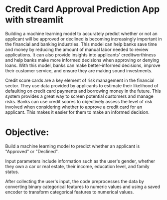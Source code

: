 # Credit Card Approval Prediction App with streamlit

Building a machine learning model to accurately predict whether or not an applicant will be approved or declined is becoming increasingly important in the financial and banking industries. This model can help banks save time and money by reducing the amount of manual labor needed to review applications. It can also provide insights into applicants' creditworthiness and help banks make more informed decisions when approving or denying loans. 
With this model, banks can make better-informed decisions, improve their customer service, and ensure they are making sound investments.

Credit score cards are a key element of risk management in the financial sector. They use data provided by applicants to estimate their likelihood of defaulting on credit card payments and borrowing money in the future. 
This system provides a great way to screen potential customers and manage risks. Banks can use credit scores to objectively assess the level of risk involved when considering whether to approve a credit card for an applicant. This makes it easier for them to make an informed decision.



# Objective:
Build a machine learning model to predict whether an applicant is "Approved" or "Declined".

Input parameters include information such as the user's gender, whether they own a car or real estate, their income, education level, and family status.

After collecting the user's input, the code preprocesses the data by converting binary categorical features to numeric values and using a saved encoder to transform categorical features to numerical values. 

